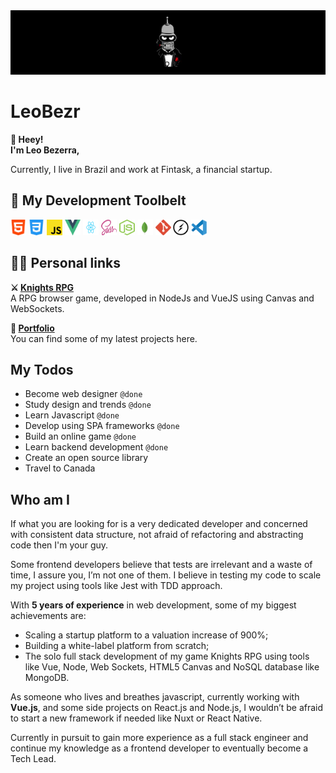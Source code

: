 <img src="./assets/bezrbanner.jpg" />

<h1>LeoBezr</h1>

<p>
   <strong>👋 Heey!<br />
      I'm Leo Bezerra,</strong>
</p>
Currently, I live in Brazil and work at Fintask, a financial startup.

<h2>🧙 My Development Toolbelt</h2>
<p><img src="assets/html.svg" width="25" height="25" /> <img src="assets/css-3.svg" width="25" height="25" /> <img
      src="assets/javascript.svg" width="25" height="25" /> <img src="assets/vue.svg" width="25" height="25" /> <img
      src="assets/react.svg" width="25" height="25" /> <img src="assets/sass.svg" width="25" height="25" /> <img
      src="assets/node.svg" width="25" height="25" /> <img src="assets/mongodb.svg" width="25" height="25" /> <img
      src="assets/git.svg" width="25" height="25" /> <img src="assets/socket.svg" width="25" height="25" /> <img
      src="assets/vsc.svg" width="25" height="25" />
</p>

<h2>👨‍💻 Personal links</h2>
<p>
   <strong>⚔ <a href="https://knights-rpg.com.br/#/" target="_blank" rel="nofollow">Knights RPG</a></strong><br>
   A RPG browser game, developed in NodeJs and VueJS using Canvas and WebSockets.
</p>
<p>
   <strong>📝 <a href="http://leobezr.com.br/" target="_blank" rel="nofollow">Portfolio</a></strong><br>
   You can find some of my latest projects here.
</p>

## My Todos
* Become web designer `@done`
* Study design and trends `@done`
* Learn Javascript `@done`
* Develop using SPA frameworks `@done`
* Build an online game `@done`
* Learn backend development `@done`
* Create an open source library
* Travel to Canada

## Who am I
<p>If what you are looking for is a very dedicated developer and concerned with consistent data structure, not afraid of refactoring and abstracting code then I'm your guy.</p>

<p>Some frontend developers believe that tests are irrelevant and a waste of time, I assure you, I’m not one of them. I believe in testing my code to scale my project using tools like Jest with TDD approach.</p>

<p>With <strong>5 years of experience</strong> in web development, some of my biggest achievements are:</p>
<ul>
   <li>Scaling a startup platform to a valuation increase of 900%;</li>
   <li>Building a white-label platform from scratch;</li>
   <li>The solo full stack development of my game Knights RPG using tools like Vue, Node, Web Sockets, HTML5 Canvas and NoSQL database like MongoDB.</li>
</ul>

<p>As someone who lives and breathes javascript, currently working with <strong>Vue.js</strong>, and some side projects on React.js and Node.js, I wouldn’t be afraid to start a new framework if needed like Nuxt or React Native.</p>

<p>Currently in pursuit to gain more experience as a full stack engineer and continue my knowledge as a frontend developer to eventually become a Tech Lead.</p>

